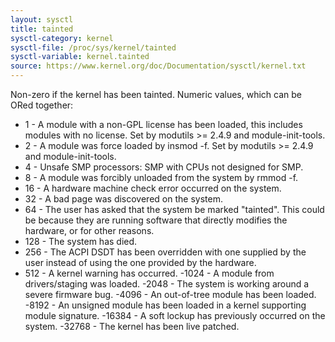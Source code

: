 ```yaml
---
layout: sysctl
title: tainted
sysctl-category: kernel
sysctl-file: /proc/sys/kernel/tainted
sysctl-variable: kernel.tainted
source: https://www.kernel.org/doc/Documentation/sysctl/kernel.txt
---
```


Non-zero if the kernel has been tainted.  Numeric values, which
can be ORed together:

-   1 - A module with a non-GPL license has been loaded, this
       includes modules with no license.
       Set by modutils >= 2.4.9 and module-init-tools.
-   2 - A module was force loaded by insmod -f.
       Set by modutils >= 2.4.9 and module-init-tools.
-   4 - Unsafe SMP processors: SMP with CPUs not designed for SMP.
-   8 - A module was forcibly unloaded from the system by rmmod -f.
-  16 - A hardware machine check error occurred on the system.
-  32 - A bad page was discovered on the system.
-  64 - The user has asked that the system be marked "tainted".  This
       could be because they are running software that directly modifies
       the hardware, or for other reasons.
- 128 - The system has died.
- 256 - The ACPI DSDT has been overridden with one supplied by the user
        instead of using the one provided by the hardware.
- 512 - A kernel warning has occurred.
-1024 - A module from drivers/staging was loaded.
-2048 - The system is working around a severe firmware bug.
-4096 - An out-of-tree module has been loaded.
-8192 - An unsigned module has been loaded in a kernel supporting module
       signature.
-16384 - A soft lockup has previously occurred on the system.
-32768 - The kernel has been live patched.

